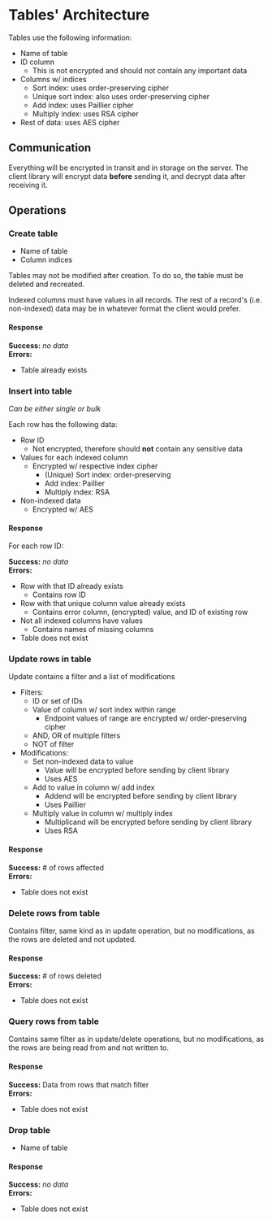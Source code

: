 # Tables' Architecture

Tables use the following information:

* Name of table
* ID column
    * This is not encrypted and should not contain any important data
* Columns w/ indices
    * Sort index: uses order-preserving cipher
    * Unique sort index: also uses order-preserving cipher
    * Add index: uses Paillier cipher
    * Multiply index: uses RSA cipher
* Rest of data: uses AES cipher

## Communication

Everything will be encrypted in transit and in storage
on the server. The client library will encrypt data **before**
sending it, and decrypt data after receiving it.

## Operations

### Create table

* Name of table
* Column indices

Tables may not be modified after creation. To do so,
the table must be deleted and recreated.

Indexed columns must have values in all records.
The rest of a record's (i.e. non-indexed) data may
be in whatever format the client would prefer.

#### Response

**Success:** *no data*  
**Errors:**

* Table already exists

### Insert into table

*Can be either single or bulk*

Each row has the following data:

* Row ID
    * Not encrypted, therefore should **not** contain any sensitive data
* Values for each indexed column
    * Encrypted w/ respective index cipher
        * (Unique) Sort index: order-preserving
        * Add index: Paillier
        * Multiply index: RSA
* Non-indexed data
    * Encrypted w/ AES

#### Response

For each row ID:

**Success:** *no data*  
**Errors:**

* Row with that ID already exists
    * Contains row ID
* Row with that unique column value already exists
    * Contains error column, (encrypted) value, and ID of existing row
* Not all indexed columns have values
    * Contains names of missing columns
* Table does not exist

### Update rows in table

Update contains a filter and a list of modifications

* Filters:
    * ID or set of IDs
    * Value of column w/ sort index within range
        * Endpoint values of range are encrypted w/ order-preserving cipher
    * AND, OR of multiple filters
    * NOT of filter
* Modifications:
    * Set non-indexed data to value
        * Value will be encrypted before sending by client library
        * Uses AES
    * Add to value in column w/ add index
        * Addend will be encrypted before sending by client library
        * Uses Paillier
    * Multiply value in column w/ multiply index
        * Multiplicand will be encrypted before sending by client library
        * Uses RSA

#### Response

**Success:** # of rows affected  
**Errors:**

* Table does not exist

### Delete rows from table

Contains filter, same kind as in update operation,
but no modifications, as the rows are deleted and not updated.

#### Response

**Success:** # of rows deleted  
**Errors:**

* Table does not exist

### Query rows from table

Contains same filter as in update/delete operations,
but no modifications, as the rows are being read from and not written to.

#### Response

**Success:** Data from rows that match filter  
**Errors:**

* Table does not exist

### Drop table

* Name of table

#### Response

**Success:** *no data*  
**Errors:**

* Table does not exist
